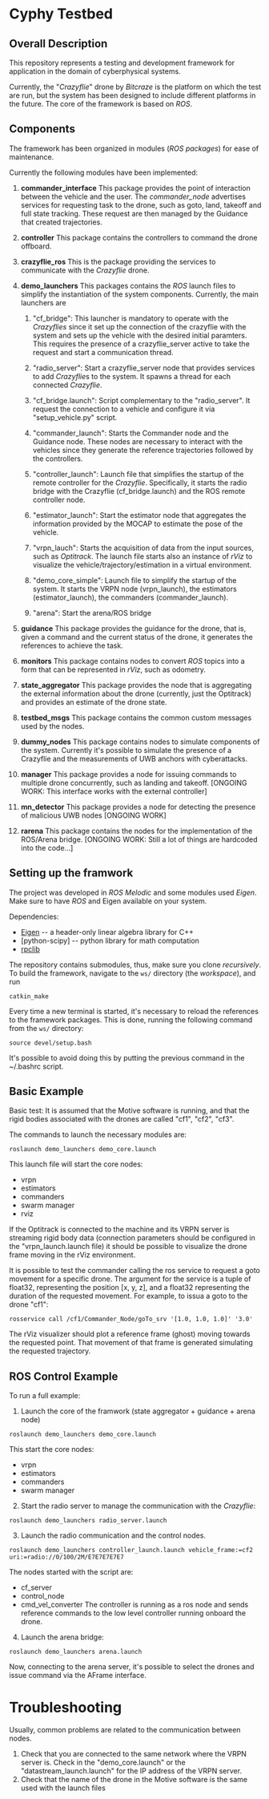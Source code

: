 # Cyphy Testbed

## Overall Description
This repository represents a testing and development framework for application in the domain of cyberphysical systems. 

Currently, the "*Crazyflie*" drone by *Bitcraze* is the platform on which the test are run, but the system has been designed to include different platforms in the future. 
The core of the framework is based on *ROS*.


## Components
The framework has been organized in modules (*ROS packages*) for ease of maintenance.

Currently the following modules have been implemented:

1. **commander_interface**
This package provides the point of interaction between the vehicle and the user. The *commander\_node* advertises services for requesting task to the drone, such as goto, land, takeoff and full state tracking.
These request are then managed by the Guidance that created trajectories.
2. **controller**
This package contains the controllers to command the drone offboard.
3. **crazyflie_ros**
This is the package providing the services to communicate with the *Crazyflie* drone.
4. **demo_launchers**
This packages contains the *ROS* launch files to simplify the instantiation of the system components.
Currently, the main launchers are
    1. "cf\_bridge": This launcher is mandatory to operate with the *Crazyflies* since it set up the connection of the crazyflie with the system and sets up the vehicle with the desired initial paramters. 
    This requires the presence of a crazyflie_server active to take the request and start a communication thread.

    2. "radio_server": Start a crazyflie_server node that provides services to add *Crazyflie*s to the system. It spawns a thread for each connected *Crazyflie*.

    3. "cf_bridge.launch": Script complementary to the "radio_server". It request the connection to a vehicle and configure it via "setup_vehicle.py" script.

    4. "commander_launch": Starts the Commander node and the Guidance node. These nodes are necessary to interact with the vehicles since they generate the reference trajectories followed by the controllers.

    5. "controller_launch": Launch file that simplifies the startup of the remote controller for the *Crazyflie*. Specifically, it starts the radio bridge with the Crazyflie (cf_bridge.launch) and the ROS remote controller node.

    6. "estimator_launch": Start the estimator node that aggregates the information provided by the MOCAP to estimate the pose of the vehicle.

    7. "vrpn_lauch": Starts the acquisition of data from the input sources, such as *Optitrack*. The launch file starts also an instance of *rViz* to visualize the vehicle/trajectory/estimation in a virtual environment.

    8. "demo_core_simple": Launch file to simplify the startup of the system. It starts the VRPN node (vrpn_launch), the estimators (estimator_launch), the commanders (commander_launch).

    9. "arena": Start the arena/ROS bridge

5. **guidance**
This package provides the guidance for the drone, that is, given a command and the current status of the drone, it generates the references to achieve the task. 
6. **monitors**
This package contains nodes to convert *ROS* topics into a form that can be represented in *rViz*, such as odometry.
7. **state_aggregator**
This package provides the node that is aggregating the external information about the drone (currently, just the Optitrack) and provides an estimate of the drone state.
8. **testbed_msgs**
This package contains the common custom messages used by the nodes.
9. **dummy_nodes**
This package contains nodes to simulate components of the system. Currently it's possible to simulate the presence of a Crazyflie and the measurements of UWB anchors with cyberattacks.
10. **manager**
This package provides a node for issuing commands to multiple drone concurrently, such as landing and takeoff.
[ONGOING WORK: This interface works with the external controller]
11. **mn_detector**
This package provides a node for detecting the presence of malicious UWB nodes [ONGOING WORK]
12. **rarena**
This package contains the nodes for the implementation of the ROS/Arena bridge. [ONGOING WORK: Still a lot of things are hardcoded into the code...]

## Setting up the framwork
The project was developed in *ROS Melodic* and some modules used *Eigen*. Make sure to have *ROS* and Eigen available on your system. 

Dependencies:
- [Eigen](https://eigen.tuxfamily.org) -- a header-only linear algebra library for C++
- [python-scipy] -- python library for math computation
- [rpclib](https://github.com/rpclib/rpclib)

The repository contains submodules, thus, make sure you clone *recursively*.
To build the framework, navigate to the `ws/` directory (the _workspace_), and run
```
catkin_make
```

Every time a new terminal is started, it's necessary to reload the references to the framework packages. This is done, running the following command from the `ws/` directory:
```
source devel/setup.bash
```
It's possible to avoid doing this by putting the previous command in the ~/.bashrc script.

## Basic Example
Basic test:
It is assumed that the Motive software is running, and that the rigid bodies associated with the drones are called "cf1", "cf2", "cf3".

The commands to launch the necessary modules are:
```
roslaunch demo_launchers demo_core.launch
```
This launch file will start the core nodes: 
- vrpn
- estimators
- commanders
- swarm manager
- rviz

If the Optitrack is connected to the machine and its VRPN server is streaming rigid body data (connection parameters should be configured in the "vrpn_launch.launch file) it should be possible to visualize the drone frame moving in the rViz environment.

It is possible to test the commander calling the ros service to request a goto movement for a specific drone.
The argument for the service is a tuple of float32, representing the position [x, y, z], and a float32 representing the duration of the requested movement. 
For example, to issua a goto to the drone "cf1": 
```
rosservice call /cf1/Commander_Node/goTo_srv '[1.0, 1.0, 1.0]' '3.0'
```
The rViz visualizer should plot a reference frame (ghost) moving towards the requested point. That movement of that frame is generated simulating the requested trajectory. 

## ROS Control Example
To run a full example:
1) Launch the core of the framwork (state aggregator + guidance + arena node)
```
roslaunch demo_launchers demo_core.launch
```
This start the core nodes: 
- vrpn
- estimators
- commanders
- swarm manager


2) Start the radio server to manage the communication with the *Crazyflie*:
```
roslaunch demo_launchers radio_server.launch
```

3) Launch the radio communication and the control nodes.
```
roslaunch demo_launchers controller_launch.launch vehicle_frame:=cf2 uri:=radio://0/100/2M/E7E7E7E7E7
```
The nodes started with the script are:
- cf\_server
- control\_node
- cmd\_vel\_converter
The controller is running as a ros node and sends reference commands to the low level controller running onboard the drone.

4) Launch the arena bridge:
```
roslaunch demo_launchers arena.launch
```
Now, connecting to the arena server, it's possible to select the drones and issue command via the AFrame interface.

# Troubleshooting
Usually, common problems are related to the communication between nodes.
1) Check that you are connected to the same network where the VRPN server is.
    Check in the "demo_core.launch" or the "datastream_launch.launch" for the IP address of the VRPN server.
2) Check that the name of the drone in the Motive software is the same used with the launch files

